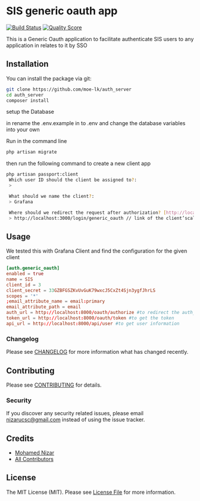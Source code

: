 # SIS generic oauth app

[![Build Status](https://img.shields.io/travis/moe-lk/auth_app/master.svg?style=flat-square)](https://travis-ci.org/moe-lk/auth_app)
[![Quality Score](https://img.shields.io/scrutinizer/g/moe-lk/auth_app.svg?style=flat-square)](https://scrutinizer-ci.com/g/moe-lk/auth_app)


This is a Generic Oauth application to facilitate authenticate SIS users to any application in relates to it by SSO 

## Installation

You can install the package via git:

```bash
git clone https://github.com/moe-lk/auth_server
cd auth_server
composer install
```
setup the Database

in rename the .env.example in to .env and change the database variables into your own

Run in the command line  
```bash 
php artisan migrate
```

then run the following command to create a new client app 

```bash
php artisan passport:client
 Which user ID should the client be assigned to?:
 > 

 What should we name the client?:
 > Grafana

 Where should we redirect the request after authorization? [http://localhost:3001/auth/callback]:
 > http://localhost:3000/login/generic_oauth // link of the client’scallback

```


## Usage
We tested this with Grafana Client and find the  configuration for the given client

``` conf
[auth.generic_oauth]
enabled = true
name = SIS
client_id = 3
client_secret = 33GZBFGSZKvUvGuK79wxcJ5CxZt4Sjn3ygfJhrLS
scopes = '*'
;email_attribute_name = email:primary
email_attribute_path = email
auth_url = http://localhost:8000/oauth/authorize #to redirect the auth_app
token_url = http://localhost:8000/oauth/token #to get the token
api_url = http://localhost:8000/api/user #to get user information
```

### Changelog

Please see [CHANGELOG](CHANGELOG.md) for more information what has changed recently.

## Contributing

Please see [CONTRIBUTING](CONTRIBUTING.md) for details.

### Security

If you discover any security related issues, please email nizarucsc@gmail.com instead of using the issue tracker.

## Credits

- [Mohamed Nizar](https://github.com/lsflk)
- [All Contributors](../../contributors)

## License

The MIT License (MIT). Please see [License File](LICENSE.md) for more information.
